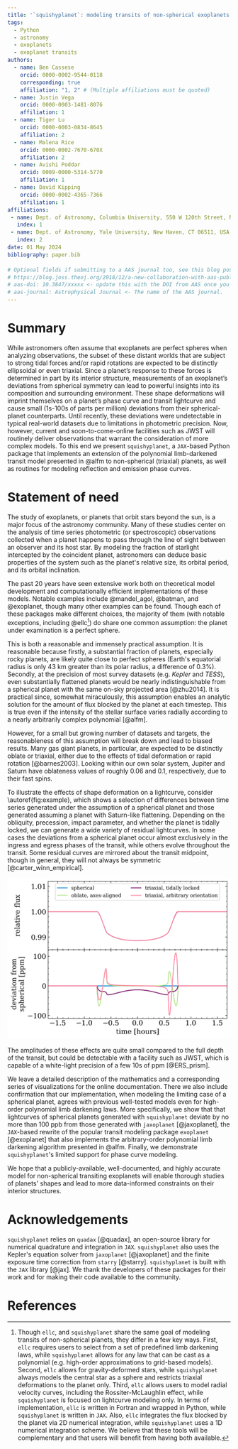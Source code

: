 ```yaml
---
title: '`squishyplanet`: modeling transits of non-spherical exoplanets in JAX'
tags:
  - Python
  - astronomy
  - exoplanets
  - exoplanet transits
authors:
  - name: Ben Cassese
    orcid: 0000-0002-9544-0118
    corresponding: true
    affiliation: "1, 2" # (Multiple affiliations must be quoted)
  - name: Justin Vega
    orcid: 0000-0003-1481-8076
    affiliation: 1
  - name: Tiger Lu
    orcid: 0000-0003-0834-8645
    affiliation: 2
  - name: Malena Rice
    orcid: 0000-0002-7670-670X
    affiliation: 2
  - name: Avishi Poddar
    orcid: 0009-0000-5314-5770
    affiliation: 1
  - name: David Kipping
    orcid: 0000-0002-4365-7366
    affiliation: 1
affiliations:
 - name: Dept. of Astronomy, Columbia University, 550 W 120th Street, New York NY 10027, USA
   index: 1
 - name: Dept. of Astronomy, Yale University, New Haven, CT 06511, USA
   index: 2
date: 01 May 2024
bibliography: paper.bib

# Optional fields if submitting to a AAS journal too, see this blog post:
# https://blog.joss.theoj.org/2018/12/a-new-collaboration-with-aas-publishing
# aas-doi: 10.3847/xxxxx <- update this with the DOI from AAS once you know it.
# aas-journal: Astrophysical Journal <- The name of the AAS journal.
---
```


# Summary

While astronomers often assume that exoplanets are perfect spheres when analyzing observations, the subset of these distant worlds that are subject to strong tidal forces and/or rapid rotations are expected to be distinctly ellipsoidal or even triaxial. Since a planet’s response to these forces is determined in part by its interior structure, measurements of an exoplanet’s deviations from spherical symmetry can lead to powerful insights into its composition and surrounding environment. These shape deformations will imprint themselves on a planet’s phase curve and transit lightcurve and cause small (1s-100s of parts per million) deviations from their spherical-planet counterparts. Until recently, these deviations were undetectable in typical real-world datasets due to limitations in photometric precision. Now, however, current and soon-to-come-online facilities such as JWST will routinely deliver observations that warrant the consideration of more complex models. To this end we present `squishyplanet`, a `JAX`-based Python package that implements an extension of the polynomial limb-darkened transit model presented in @alfm to non-spherical (triaxial) planets, as well as routines for modeling reflection and emission phase curves.


# Statement of need

The study of exoplanets, or planets that orbit stars beyond the sun, is a major focus of the astronomy community. Many of these studies center on the analysis of time series photometric (or spectroscopic) observations collected when a planet happens to pass through the line of sight between an observer and its host star. By modeling the fraction of starlight intercepted by the coincident planet, astronomers can deduce basic properties of the system such as the planet's relative size, its orbital period, and its orbital inclination.

The past 20 years have seen extensive work both on theoretical model development and computationally efficient implementations of these models. Notable examples include @mandel_agol, @batman, and @exoplanet, though many other examples can be found. Though each of these packages make different choices, the majority of them (with notable exceptions, including @ellc[^1]) do share one common assumption: the planet under examination is a perfect sphere.

This is both a reasonable and immensely practical assumption. It is reasonable because firstly, a substantial fraction of planets, especially rocky planets, are likely quite close to perfect spheres (Earth's equatorial radius is only 43 km greater than its polar radius, a difference of 0.3%). Secondly, at the precision of most survey datasets (e.g. *Kepler* and *TESS*), even substantially flattened planets would be nearly indistinguishable from a spherical planet with the same on-sky projected area [@zhu2014]. It is practical since, somewhat miraculously, this assumption enables an analytic solution for the amount of flux blocked by the planet at each timestep. This is true even if the intensity of the stellar surface varies radially according to a nearly arbitrarily complex polynomial [@alfm].

However, for a small but growing number of datasets and targets, the reasonableness of this assumption will break down and lead to biased results. Many gas giant planets, in particular, are expected to be distinctly oblate or triaxial, either due to the effects of tidal deformation or rapid rotation [@barnes2003]. Looking within our own solar system, Jupiter and Saturn have oblateness values of roughly 0.06 and 0.1, respectively, due to their fast spins.

To illustrate the effects of shape deformation on a lightcurve, consider \autoref{fig:example}, which shows a selection of differences between time series generated under the assumption of a spherical planet and those generated assuming a planet with Saturn-like flattening. Depending on the obliquity, precession, impact parameter, and whether the planet is tidally locked, we can generate a wide variety of residual lightcurves. In some cases the deviations from a spherical planet occur almost exclusively in the ingress and egress phases of the transit, while others evolve throughout the transit. Some residual curves are mirrored about the transit midpoint, though in general, they will not always be symmetric [@carter_winn_empirical].

![A sampling of differences between transits of spherical and non-spherical planets. A more complete description of how each of these curves were generated can be found in the [online documentation](https://squishyplanet.readthedocs.io/en/latest/tutorials/create_a_lightcurve.html).\label{fig:example}](deviations.png)

The amplitudes of these effects are quite small compared to the full depth of the transit, but could be detectable with a facility such as JWST, which is capable of a white-light precision of a few 10s of ppm [@ERS_prism].

We leave a detailed description of the mathematics and a corresponding series of visualizations for the online documentation. There we also include confirmation that our implementation, when modeling the limiting case of a spherical planet, agrees with previous well-tested models even for high-order polynomial limb darkening laws. More specifically, we show that that lightcurves of spherical planets generated with `squishyplanet` deviate by no more than 100 ppb from those generated with  `jaxoplanet` [@jaxoplanet], the `JAX`-based rewrite of the popular transit modeling package `exoplanet` [@exoplanet] that also implements the arbitrary-order polynomial limb darkening algorithm presented in @alfm. Finally, we demonstrate `squishyplanet`'s limited support for phase curve modeling. 

We hope that a publicly-available, well-documented, and highly accurate model for non-spherical transiting exoplanets will enable thorough studies of planets' shapes and lead to more data-informed constraints on their interior structures.

[^1]: Though `ellc`, and `squishyplanet` share the same goal of modeling transits of non-spherical planets, they differ in a few key ways. First, `ellc` requires users to select from a set of predefined limb darkening laws, while `squishyplanet` allows for any law that can be cast as a polynomial (e.g. high-order approximations to grid-based models). Second, `ellc` allows for gravity-deformed stars, while `squishyplanet` always models the central star as a sphere and restricts triaxial deformations to the planet only. Third, `ellc` allows users to model radial velocity curves, including the Rossiter-McLaughlin effect, while `squishyplanet` is focused on lightcurve modeling only. In terms of implementation, `ellc` is written in Fortran and wrapped in Python, while `squishyplanet` is written in `JAX`. Also, `ellc` integrates the flux blocked by the planet via 2D numerical integration, while `squishyplanet` uses a 1D numerical integration scheme. We believe that these tools will be complementary and that users will benefit from having both available.


# Acknowledgements

`squishyplanet` relies on `quadax` [@quadax], an open-source library for numerical quadrature and integration in `JAX`. `squishyplanet` also uses the Kepler's equation solver from `jaxoplanet` [@jaxoplanet] and the finite exposure time correction from `starry` [@starry]. `squishyplanet` is built with the `JAX` library [@jax]. We thank the developers of these packages for their work and for making their code available to the community.

# References